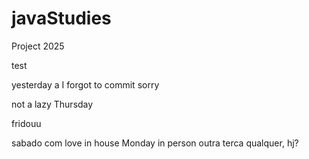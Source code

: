 # javaStudies
Project 2025

test

yesterday a I forgot to commit sorry 

not a lazy Thursday 

fridouu

sabado com love in house
Monday in person
outra terca qualquer, hj?